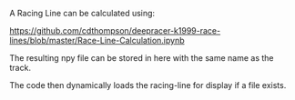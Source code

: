 A Racing Line can be calculated using:

https://github.com/cdthompson/deepracer-k1999-race-lines/blob/master/Race-Line-Calculation.ipynb

The resulting npy file can be stored in here with the same name as the track.

The code then dynamically loads the racing-line for display if a file exists.